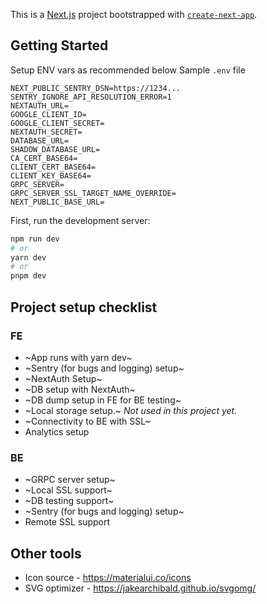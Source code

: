 This is a [Next.js](https://nextjs.org/) project bootstrapped with [`create-next-app`](https://github.com/vercel/next.js/tree/canary/packages/create-next-app).

## Getting Started

Setup ENV vars as recommended below
Sample `.env` file

```
NEXT_PUBLIC_SENTRY_DSN=https://1234...
SENTRY_IGNORE_API_RESOLUTION_ERROR=1
NEXTAUTH_URL=
GOOGLE_CLIENT_ID=
GOOGLE_CLIENT_SECRET=
NEXTAUTH_SECRET=
DATABASE_URL=
SHADOW_DATABASE_URL=
CA_CERT_BASE64=
CLIENT_CERT_BASE64=
CLIENT_KEY_BASE64=
GRPC_SERVER=
GRPC_SERVER_SSL_TARGET_NAME_OVERRIDE=
NEXT_PUBLIC_BASE_URL=
```

First, run the development server:

```bash
npm run dev
# or
yarn dev
# or
pnpm dev
```

## Project setup checklist

### FE
* ~App runs with yarn dev~
* ~Sentry (for bugs and logging) setup~
* ~NextAuth Setup~
* ~DB setup with NextAuth~
* ~DB dump setup in FE for BE testing~
* ~Local storage setup.~ *Not used in this project yet.*
* ~Connectivity to BE with SSL~
* Analytics setup

### BE
* ~GRPC server setup~
* ~Local SSL support~
* ~DB testing support~
* ~Sentry (for bugs and logging) setup~
* Remote SSL support

## Other tools
* Icon source - https://materialui.co/icons
* SVG optimizer - https://jakearchibald.github.io/svgomg/
